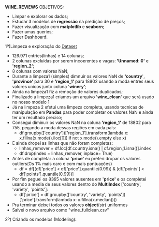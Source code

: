 **WINE_REVIEWS**
OBJETIVOS: 
- Limpar e explorar os dados;
- Estudar 3 modelos de **regressão** na predição de preços;
- Fazer visualização com **matplotlib** e **seaborn**;
- Fazer umas queries;
- Fazer Dashboard.

1º)Limpeza e exploração do [Dataset](https://kaggle.com/datasets/08c2a76bab1d8480a85869f114c7d9bc4f08bd977c705fec41e8840dc82bb60a)
  - 126.971 entries(linhas) e 14 colunas;
  - 2 colunas excluidas por serem incoerentes e vagas: **'Unnamed: 0'** e **'region_2'**;
  - 8 colunas com valores NaN;
  - Durante a limpeza1 (simples) dimnuir os valores NaN de **'country'**, **'province'** para 30 e **'region_1'** para 18802 usando a moda entres seus valores unicos junto coluna **'winery'**;
  - Ainda na limpeza1 fiz a remoção de valores duplicados;
  - Finalizado a limpeza1 criamos um arquivo **'wine_clean'** que será usado no nosso modelo 1
  - Já na limpeza 2 efetui uma limpeza completa, usando tecnicas de manipulação em **Pandas** para poder completar os valores NaN e ainda ter um resultado preciso;
  - Consegui diminuir os valores NaN na coluna **'region_1'** de 18802 para 755, pegando a moda dessas regiões em cada país:
      - df.groupby(['country'])['region_1'].transform(lambda x: x.fillna(x.mode().iloc[0]) if not x.mode().empty else x)
  - E ainda dropei as linhas que não foram completas:
      - linhas_remover = df.loc[df.country.isna() | df.region_1.isna()].index
      - df.drop(index = linhas_remover, inplace= True)
  - Antes de completar a coluna **'price'** eu preferi dropar os valores outliers(Os 1% mais caro e com mais pontuações)
      - df = df[(df['price'] < df['price'].quantile(0.99)) & (df['points'] < df['points'].quantile(0.99))]
  - Por fim peguei os 8395 valores ausentes em **'price'** e os completei usando a media de seus valores dentro do **MultiIndex** ['country', 'variety', 'points']:
      - df['price'] = df.groupby(['country', 'variety', 'points'])['price'].transform(lambda x: x.fillna(x.median()))
  - Pra terminar deixei todos os valores **object**(str) uniformes
  - Salvei o novo arquivo como "wine_fullclean.csv"

2º) Criando os modelos (Modeling):
